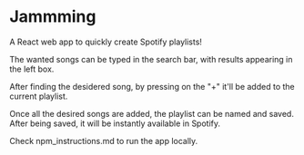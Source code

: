 # Jammming


A React web app to quickly create Spotify playlists!

The wanted songs can be typed in the search bar, with results appearing in the left box.

After finding the desidered song, by pressing on the "+" it'll be added to the current playlist.

Once all the desired songs are added, the playlist can be named and saved. After being saved, it will be instantly available in Spotify.

Check npm_instructions.md to run the app locally.


